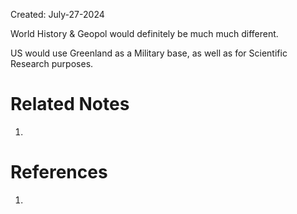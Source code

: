 Created: July-27-2024

World History & Geopol would definitely be much much different.

US would use Greenland as a Military base, as well as for Scientific Research purposes.

# Related Notes

1. 
# References

1. 
